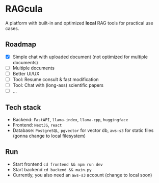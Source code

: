 # RAGcula
A platform with built-in and optimized **local** RAG tools for practical use cases. 

## Roadmap
* [x] Simple chat with uploaded document (not optimized for multiple documents)
* [ ] Multiple documents
* [ ] Better UI/UX
* [ ] Tool: Resume consult & fast modification
* [ ] Tool: Chat with (long-ass) scientific papers
* [ ] ...

## Tech stack
* Backend: `FastAPI`, `llama-index`, `llama-cpp`, `huggingface`
* Frontend: `NextJS`, `react`
* Database: `PostgreSQL`, `pgvector` for vector db, `aws-s3` for static files (gonna change to local filesystem)

## Run
* Start frontend `cd frontend && npm run dev`
* Start backend `cd backend && main.py`
* Currently, you also need an `aws-s3` account (change to local soon)